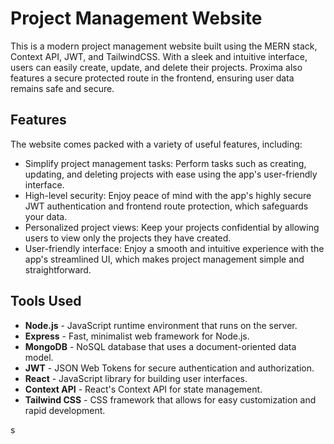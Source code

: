 # Project Management Website

This is a modern project management website built using the MERN stack, Context API, JWT, and TailwindCSS. With a sleek and intuitive interface, users can easily create, update, and delete their projects. Proxima also features a secure protected route in the frontend, ensuring user data remains safe and secure.

## Features

The website comes packed with a variety of useful features, including:

- Simplify project management tasks: Perform tasks such as creating, updating, and deleting projects with ease using the app's user-friendly interface.
- High-level security: Enjoy peace of mind with the app's highly secure JWT authentication and frontend route protection, which safeguards your data.
- Personalized project views: Keep your projects confidential by allowing users to view only the projects they have created.
- User-friendly interface: Enjoy a smooth and intuitive experience with the app's streamlined UI, which makes project management simple and straightforward.

## Tools Used

- **Node.js** - JavaScript runtime environment that runs on the server.
- **Express** - Fast, minimalist web framework for Node.js.
- **MongoDB** - NoSQL database that uses a document-oriented data model.
- **JWT** - JSON Web Tokens for secure authentication and authorization.
- **React** - JavaScript library for building user interfaces.
- **Context API** - React's Context API for state management.
- **Tailwind CSS** - CSS framework that allows for easy customization and rapid development.

s
